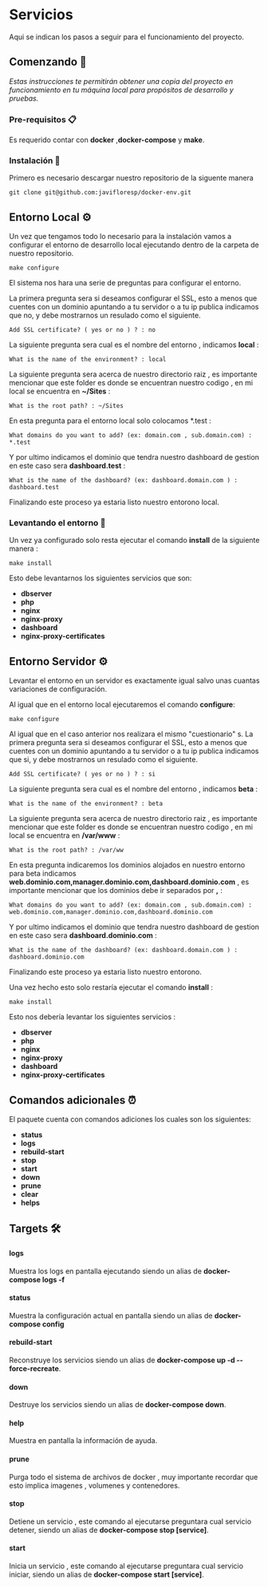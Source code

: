 
# Servicios 

Aqui se indican los pasos a seguir para el funcionamiento del proyecto.

## Comenzando 🚀

_Estas instrucciones te permitirán obtener una copia del proyecto en funcionamiento en tu máquina local para propósitos de desarrollo y pruebas._



### Pre-requisitos 📋

Es requerido contar con **docker** ,**docker-compose** y **make**.

### Instalación 🔧


Primero es necesario descargar nuestro repositorio de la siguente manera

```
git clone git@github.com:javifloresp/docker-env.git
```

## Entorno Local ⚙️

Un vez que tengamos todo lo necesario para la instalación vamos a configurar el entorno de desarrollo local
ejecutando dentro de la carpeta de nuestro repositorio.
```
make configure
```
El sistema nos hara una serie de preguntas para configurar el entorno.

La primera pregunta sera si deseamos configurar el SSL, esto a menos que cuentes con un dominio apuntando a tu servidor o a tu ip publica indicamos que no, y debe mostrarnos un resulado como el siguiente.
```
Add SSL certificate? ( yes or no ) ? : no
```
La siguiente pregunta sera cual es el nombre del entorno , indicamos **local** :
```
What is the name of the environment? : local
```
La siguiente pregunta sera acerca de nuestro directorio raiz , es importante mencionar que este folder es donde se encuentran nuestro codigo , en mi local se encuentra en **~/Sites** :
```
What is the root path? : ~/Sites
```
En esta pregunta para el entorno local solo colocamos *.test :
```
What domains do you want to add? (ex: domain.com , sub.domain.com) : *.test
```
Y por ultimo indicamos el dominio que tendra nuestro dashboard de gestion en este caso sera **dashboard.test** :
```
What is the name of the dashboard? (ex: dashboard.domain.com ) : dashboard.test
```

Finalizando este proceso ya estaria listo nuestro entorono local.

### Levantando el entorno 🔩

Un vez ya configurado solo resta ejecutar el comando **install** de la siguiente manera :
``` 
make install
```
Esto debe levantarnos los siguientes servicios que son:

- **dbserver**
- **php**
- **nginx**
- **nginx-proxy**
- **dashboard**
- **nginx-proxy-certificates**

## Entorno Servidor ⚙️

Levantar el entorno en un servidor es exactamente igual salvo unas cuantas variaciones de configuración.

Al igual que en el entorno local ejecutaremos el comando **configure**:
```
make configure
```
Al igual que en el caso anterior nos realizara el mismo "cuestionario" s.
La primera pregunta sera si deseamos configurar el SSL, esto a menos que cuentes con un dominio apuntando a tu servidor o a tu ip publica indicamos que si, y debe mostrarnos un resulado como el siguiente.
```
Add SSL certificate? ( yes or no ) ? : si
```
La siguiente pregunta sera cual es el nombre del entorno , indicamos **beta** :
```
What is the name of the environment? : beta
```
La siguiente pregunta sera acerca de nuestro directorio raiz , es importante mencionar que este folder es donde se encuentran nuestro codigo , en mi local se encuentra en **/var/www** :
```
What is the root path? : /var/ww
```
En esta pregunta indicaremos los dominios alojados en nuestro entorno para beta indicamos **web.dominio.com,manager.dominio.com,dashboard.dominio.com** , es importante mencionar que los dominios debe ir separados por **,** :
```
What domains do you want to add? (ex: domain.com , sub.domain.com) : web.dominio.com,manager.dominio.com,dashboard.dominio.com
```
Y por ultimo indicamos el dominio que tendra nuestro dashboard de gestion en este caso sera **dashboard.dominio.com** :
```
What is the name of the dashboard? (ex: dashboard.domain.com ) : dashboard.dominio.com
```

Finalizando este proceso ya estaria listo nuestro entorono.

Una vez hecho esto solo restaría ejecutar el comando **install** : 

```
make install
```

Esto nos debería levantar los siguientes servicios :

- **dbserver**
- **php**
- **nginx**
- **nginx-proxy**
- **dashboard**
- **nginx-proxy-certificates**

## Comandos adicionales ⏰
El paquete cuenta con comandos adiciones los cuales son los siguientes:

* **status**
* **logs**
* **rebuild-start**
* **stop**
* **start**
* **down**
* **prune**
* **clear**
* **helps**

## Targets 🛠️

#### logs
Muestra los logs en pantalla ejecutando siendo un alias de **docker-compose logs -f**

#### status
Muestra la configuración actual en pantalla siendo un alias de **docker-compose config**

#### rebuild-start
Reconstruye los servicios siendo un alias de **docker-compose up -d --force-recreate**.

#### down
Destruye los servicios siendo un alias de **docker-compose down**.

#### help
Muestra en pantalla la información de ayuda.

#### prune
Purga todo el sistema de archivos de docker , muy importante recordar que esto implica imagenes , volumenes y contenedores.

#### stop
Detiene un servicio , este comando al ejecutarse preguntara cual servicio detener, siendo un alias de **docker-compose stop [service]**.

#### start
Inicia un servicio , este comando al ejecutarse preguntara cual servicio iniciar, siendo un alias de **docker-compose start [service]**.